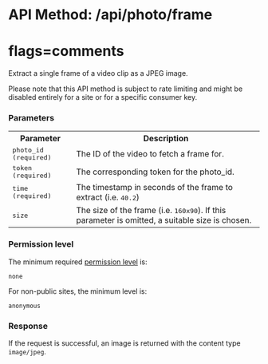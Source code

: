 # API Method: /api/photo/frame
# flags=comments

Extract a single frame of a video clip as a JPEG image.

Please note that this API method is subject to rate limiting and might be disabled entirely for a site or for a specific consumer key.

### Parameters

<table class="pretty">
  <tr><th>Parameter</th><th>Description</th></tr>
  <tr>
    <td>
      <tt>photo_id (required)</tt>
    </td>
    <td>
      The ID of the video to fetch a frame for.
    </td>
  </tr>

  <tr>
    <td>
      <tt>token (required)</tt>
    </td>
    <td>
      The corresponding token for the photo_id.
    </td>
  </tr>

  <tr>
    <td>
      <tt>time (required)</tt>
    </td>
    <td>
      The timestamp in seconds of the frame to extract (i.e. <tt>40.2</tt>)
    </td>
  </tr>

  <tr>
    <td>
      <tt>size</tt>
    </td>
    <td>
      The size of the frame (i.e. <tt>160x90</tt>). If this parameter is omitted, a suitable size is chosen.
    </td>
  </tr>
</table>    

### Permission level 

The minimum required [permission level](index#permission-level) is:

    none

For non-public sites, the minimum level is:

    anonymous


### Response

If the request is successful, an image is returned with the content type `image/jpeg`.
